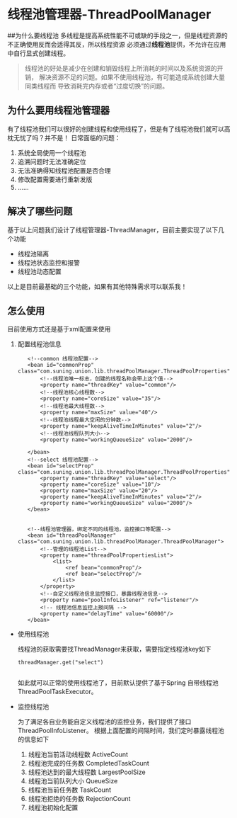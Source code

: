 # 线程池管理器-ThreadPoolManager

##为什么要线程池
多线程是提高系统性能不可或缺的手段之一，但是线程资源的不正确使用反而会适得其反，所以线程资源
必须通过**线程池**提供，不允许在应用中自行显式创建线程。
>线程池的好处是减少在创建和销毁线程上所消耗的时间以及系统资源的开销，
>解决资源不足的问题。如果不使用线程池，有可能造成系统创建大量同类线程而
>导致消耗完内存或者“过度切换”的问题。

## 为什么要用线程池管理器
有了线程池我们可以很好的创建线程和使用线程了，但是有了线程池我们就可以高枕无忧了吗？并不是！
日常面临的问题：
1. 系统全局使用一个线程池
2. 追溯问题时无法准确定位
3. 无法准确得知线程池配置是否合理
4. 修改配置需要进行重新发版
5. ......



## 解决了哪些问题
基于以上问题我们设计了线程管理器-ThreadManager，目前主要实现了以下几个功能
+ 线程池隔离
+ 线程池状态监控和报警
+ 线程池动态配置

以上是目前最基础的三个功能，如果有其他特殊需求可以联系我！

## 怎么使用
目前使用方式还是基于xml配置来使用
1. 配置线程池信息 
    ```
       <!--common 线程池配置-->
       <bean id="commonProp" class="com.suning.union.lib.threadPoolManager.ThreadPoolProperties">
           <!--线程池唯一标志，创建的线程名称会带上这个值-->
           <property name="threadKey" value="common"/>
           <!--线程池核心线程数-->
           <property name="coreSize" value="35"/>
           <!--线程池最大线程数-->
           <property name="maxSize" value="40"/>
           <!--线程池线程最大空闲的分钟数-->
           <property name="keepAliveTimeInMinutes" value="2"/>
           <!--线程池线程队列大小-->
           <property name="workingQueueSize" value="2000"/>
   
       </bean>
       <!--select 线程池配置-->
       <bean id="selectProp" class="com.suning.union.lib.threadPoolManager.ThreadPoolProperties">
           <property name="threadKey" value="select"/>
           <property name="coreSize" value="10"/>
           <property name="maxSize" value="20"/>
           <property name="keepAliveTimeInMinutes" value="2"/>
           <property name="workingQueueSize" value="2000"/>
       </bean>
       
     
       <!--线程池管理器，绑定不同的线程池，监控接口等配置-->
       <bean id="threadPoolManager" class="com.suning.union.lib.threadPoolManager.ThreadPoolManager">
           <!--管理的线程池List-->
           <property name="threadPoolPropertiesList">
               <list>
                   <ref bean="commonProp"/>
                   <ref bean="selectProp"/>
               </list>
           </property>
           <!--自定义线程池信息监控接口，暴露线程池信息-->
           <property name="poolInfoListener" ref="listener"/>
           <!-- 线程池信息监控上报间隔 -->
           <property name="delayTime" value="60000"/>
       </bean>
   ```
   
 + 使用线程池
 
   线程池的获取需要找ThreadManager来获取，需要指定线程池key如下
   ```
   threadManager.get("select")
  
    ```
   如此就可以正常的使用线程池了，目前默认提供了基于Spring 自带线程池ThreadPoolTaskExecutor。
  
  
 + 监控线程池
 
   为了满足各自业务能自定义线程池的监控业务，我们提供了接口ThreadPoolInfoListener。
   根据上面配置的间隔时间，我们定时暴露线程池的信息如下
   1. 线程池当前活动线程数        ActiveCount
   2. 线程池完成的任务数          CompletedTaskCount
   3. 线程池达到的最大线程数      LargestPoolSize
   4. 线程池当前队列大小          QueueSize
   5. 线程池当前任务数            TaskCount
   6. 线程池拒绝的任务数          RejectionCount
   7. 线程池初始化配置 